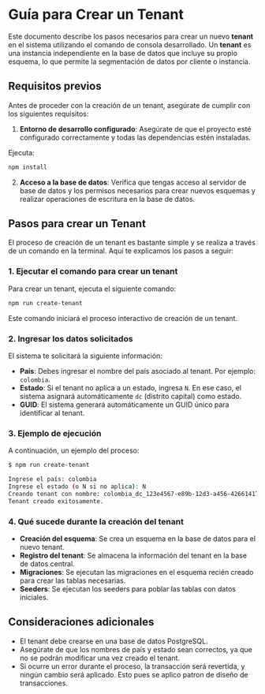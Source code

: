 # Guía para Crear un Tenant

Este documento describe los pasos necesarios para crear un nuevo **tenant** en el sistema utilizando el comando de consola desarrollado. Un **tenant** es una instancia independiente en la base de datos que incluye su propio esquema, lo que permite la segmentación de datos por cliente o instancia.

## Requisitos previos

Antes de proceder con la creación de un tenant, asegúrate de cumplir con los siguientes requisitos:

1. **Entorno de desarrollo configurado**: Asegúrate de que el proyecto esté configurado correctamente y todas las dependencias estén instaladas.

Ejecuta:
```bash
npm install
```

2. **Acceso a la base de datos**: Verifica que tengas acceso al servidor de base de datos y los permisos necesarios para crear nuevos esquemas y realizar operaciones de escritura en la base de datos.

## Pasos para crear un Tenant

El proceso de creación de un tenant es bastante simple y se realiza a través de un comando en la terminal. Aquí te explicamos los pasos a seguir:

### 1. Ejecutar el comando para crear un tenant

Para crear un tenant, ejecuta el siguiente comando:

```bash
npm run create-tenant
```

Este comando iniciará el proceso interactivo de creación de un tenant.

### 2. Ingresar los datos solicitados

El sistema te solicitará la siguiente información:

- **País**: Debes ingresar el nombre del país asociado al tenant. Por ejemplo: `colombia`.
- **Estado**: Si el tenant no aplica a un estado, ingresa `N`. En ese caso, el sistema asignará automáticamente `dc` (distrito capital) como estado.
- **GUID**: El sistema generará automáticamente un GUID único para identificar al tenant.

### 3. Ejemplo de ejecución

A continuación, un ejemplo del proceso:

```bash
$ npm run create-tenant

Ingrese el país: colombia
Ingrese el estado (o N si no aplica): N
Creando tenant con nombre: colombia_dc_123e4567-e89b-12d3-a456-426614174000
Tenant creado exitosamente.
```

### 4. Qué sucede durante la creación del tenant

- **Creación del esquema**: Se crea un esquema en la base de datos para el nuevo tenant.
- **Registro del tenant**: Se almacena la información del tenant en la base de datos central.
- **Migraciones**: Se ejecutan las migraciones en el esquema recién creado para crear las tablas necesarias.
- **Seeders**: Se ejecutan los seeders para poblar las tablas con datos iniciales.

## Consideraciones adicionales

- El tenant debe crearse en una base de datos PostgreSQL.
- Asegúrate de que los nombres de país y estado sean correctos, ya que no se podrán modificar una vez creado el tenant.
- Si ocurre un error durante el proceso, la transacción será revertida, y ningún cambio será aplicado. Esto pues se aplico patron de diseño de transacciones.